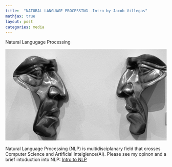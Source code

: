 ```yaml
---
title:  "NATURAL LANGUAGE PROCESSING--Intro by Jacob Villegas"
mathjax: true
layout: post
categories: media
---
```


Natural Langugage Processing


![Talking](/cool.jpeg)


Natural Language Processing (NLP) is multidisciplanary field that crosses Computer Science and Artificial Intelgience(AI). Please see my opinon and a brief intoduction into NLP:
[Intro to NLP](https://github.com/jacobvillegas/NLP_Portfolio/blob/95e5bcf164f101c5f4d347a797594aabdaf424df/OverviewofNLP.pdf)
